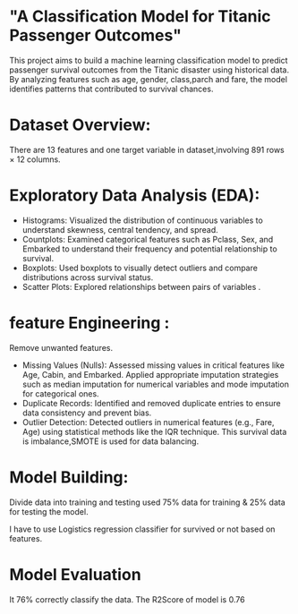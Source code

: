 
# "A Classification Model for Titanic Passenger Outcomes"

  This project aims to build a machine learning classification model to predict passenger survival outcomes from the Titanic disaster using historical data. By analyzing features such as age, gender, class,parch and fare, the model identifies patterns that contributed to survival chances.
# Dataset Overview:

 There are 13 features and one target variable in dataset,involving 891 rows × 12 columns. 

# Exploratory Data Analysis (EDA):

- Histograms:
Visualized the distribution of continuous variables to understand skewness, central tendency, and spread.
- Countplots:
Examined categorical features such as Pclass, Sex, and Embarked to understand their frequency and potential relationship to survival.
- Boxplots:
Used boxplots to visually detect outliers and compare distributions across survival status.
- Scatter Plots:
Explored relationships between pairs of variables .

# feature Engineering :
Remove unwanted features. 
- Missing Values (Nulls):
Assessed missing values in critical features like Age, Cabin, and Embarked. Applied appropriate imputation strategies such as median imputation for numerical variables and mode imputation for categorical ones.
- Duplicate Records:
Identified and removed duplicate entries to ensure data consistency and prevent bias.
- Outlier Detection:
Detected outliers in numerical features (e.g., Fare, Age) using statistical methods like the IQR technique.
 This survival data is imbalance,SMOTE is used for data balancing.
# Model Building:
Divide data into training and testing used 75% data for training & 25% data for testing the model.

  I have to use Logistics regression classifier for survived or not based on features.
  
# Model Evaluation
  It 76% correctly classify  the data. 
The R2Score of model is 0.76 








